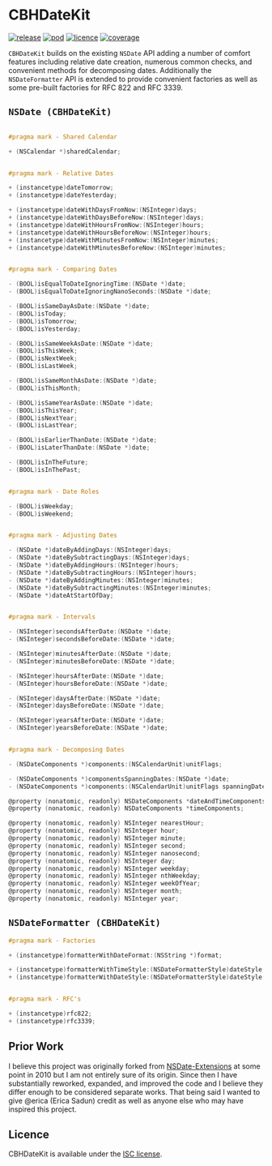 # CBHDateKit

[![release](https://img.shields.io/github/release/chris-huxtable/CBHDateKit.svg)](https://github.com/chris-huxtable/CBHDateKit/releases)
[![pod](https://img.shields.io/cocoapods/v/CBHDateKit.svg)](https://cocoapods.org/pods/CBHDateKit)
[![licence](https://img.shields.io/badge/licence-ISC-lightgrey.svg?cacheSeconds=2592000)](https://github.com/chris-huxtable/CBHDateKit/blob/master/LICENSE)
[![coverage](https://img.shields.io/badge/coverage-98%25-brightgreen.svg?cacheSeconds=2592000)](https://github.com/chris-huxtable/CBHDateKit)

`CBHDateKit` builds on the existing `NSDate` API adding a number of comfort features including relative date creation, numerous common checks, and convenient methods for decomposing dates. Additionally the `NSDateFormatter` API is extended to provide convenient factories as well as some pre-built factories for RFC 822 and RFC 3339.


## `NSDate (CBHDateKit)`

```objective-c

#pragma mark - Shared Calendar

+ (NSCalendar *)sharedCalendar;


#pragma mark - Relative Dates

+ (instancetype)dateTomorrow;
+ (instancetype)dateYesterday;

+ (instancetype)dateWithDaysFromNow:(NSInteger)days;
+ (instancetype)dateWithDaysBeforeNow:(NSInteger)days;
+ (instancetype)dateWithHoursFromNow:(NSInteger)hours;
+ (instancetype)dateWithHoursBeforeNow:(NSInteger)hours;
+ (instancetype)dateWithMinutesFromNow:(NSInteger)minutes;
+ (instancetype)dateWithMinutesBeforeNow:(NSInteger)minutes;


#pragma mark - Comparing Dates

- (BOOL)isEqualToDateIgnoringTime:(NSDate *)date;
- (BOOL)isEqualToDateIgnoringNanoSeconds:(NSDate *)date;

- (BOOL)isSameDayAsDate:(NSDate *)date;
- (BOOL)isToday;
- (BOOL)isTomorrow;
- (BOOL)isYesterday;

- (BOOL)isSameWeekAsDate:(NSDate *)date;
- (BOOL)isThisWeek;
- (BOOL)isNextWeek;
- (BOOL)isLastWeek;

- (BOOL)isSameMonthAsDate:(NSDate *)date;
- (BOOL)isThisMonth;

- (BOOL)isSameYearAsDate:(NSDate *)date;
- (BOOL)isThisYear;
- (BOOL)isNextYear;
- (BOOL)isLastYear;

- (BOOL)isEarlierThanDate:(NSDate *)date;
- (BOOL)isLaterThanDate:(NSDate *)date;

- (BOOL)isInTheFuture;
- (BOOL)isInThePast;


#pragma mark - Date Roles

- (BOOL)isWeekday;
- (BOOL)isWeekend;


#pragma mark - Adjusting Dates

- (NSDate *)dateByAddingDays:(NSInteger)days;
- (NSDate *)dateBySubtractingDays:(NSInteger)days;
- (NSDate *)dateByAddingHours:(NSInteger)hours;
- (NSDate *)dateBySubtractingHours:(NSInteger)hours;
- (NSDate *)dateByAddingMinutes:(NSInteger)minutes;
- (NSDate *)dateBySubtractingMinutes:(NSInteger)minutes;
- (NSDate *)dateAtStartOfDay;


#pragma mark - Intervals

- (NSInteger)secondsAfterDate:(NSDate *)date;
- (NSInteger)secondsBeforeDate:(NSDate *)date;

- (NSInteger)minutesAfterDate:(NSDate *)date;
- (NSInteger)minutesBeforeDate:(NSDate *)date;

- (NSInteger)hoursAfterDate:(NSDate *)date;
- (NSInteger)hoursBeforeDate:(NSDate *)date;

- (NSInteger)daysAfterDate:(NSDate *)date;
- (NSInteger)daysBeforeDate:(NSDate *)date;

- (NSInteger)yearsAfterDate:(NSDate *)date;
- (NSInteger)yearsBeforeDate:(NSDate *)date;


#pragma mark - Decomposing Dates

- (NSDateComponents *)components:(NSCalendarUnit)unitFlags;

- (NSDateComponents *)componentsSpanningDates:(NSDate *)date;
- (NSDateComponents *)components:(NSCalendarUnit)unitFlags spanningDates:(NSDate *)date;

@property (nonatomic, readonly) NSDateComponents *dateAndTimeComponents;
@property (nonatomic, readonly) NSDateComponents *timeComponents;

@property (nonatomic, readonly) NSInteger nearestHour;
@property (nonatomic, readonly) NSInteger hour;
@property (nonatomic, readonly) NSInteger minute;
@property (nonatomic, readonly) NSInteger second;
@property (nonatomic, readonly) NSInteger nanosecond;
@property (nonatomic, readonly) NSInteger day;
@property (nonatomic, readonly) NSInteger weekday;
@property (nonatomic, readonly) NSInteger nthWeekday;
@property (nonatomic, readonly) NSInteger weekOfYear;
@property (nonatomic, readonly) NSInteger month;
@property (nonatomic, readonly) NSInteger year;
```

## `NSDateFormatter (CBHDateKit)`
```objective-c
#pragma mark - Factories

+ (instancetype)formatterWithDateFormat:(NSString *)format;

+ (instancetype)formatterWithTimeStyle:(NSDateFormatterStyle)dateStyle;
+ (instancetype)formatterWithDateStyle:(NSDateFormatterStyle)dateStyle;


#pragma mark - RFC's

+ (instancetype)rfc822;
+ (instancetype)rfc3339;
```


## Prior Work

I believe this project was originally forked from [NSDate-Extensions](https://github.com/erica/NSDate-Extensions) at some point in 2010 but I am not entirely sure of its origin. Since then I have substantially reworked, expanded, and improved the code and I believe they differ enough to be considered separate works. That being said I wanted to give @erica (Erica Sadun) credit as well as anyone else who may have inspired this project.


## Licence
CBHDateKit is available under the [ISC license](https://github.com/chris-huxtable/CBHDateKit/blob/master/LICENSE).
